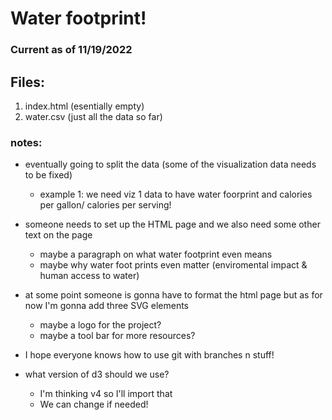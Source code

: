 # Water footprint!
### Current as of 11/19/2022

## Files:
1. index.html (esentially empty)
2. water.csv (just all the data so far)

### notes:

* eventually going to split the data (some of the visualization data needs to be fixed)
    * example 1: we need viz 1 data to have water foorprint and calories per gallon/ calories per serving!

* someone needs to set up the HTML page and we also need some other text on the page
    * maybe a paragraph on what water footprint even means
    * maybe why water foot prints even matter (enviromental impact & human access to water)

* at some point someone is gonna have to format the html page but as for now I'm gonna add three SVG elements
    * maybe a logo for the project?
    * maybe a tool bar for more resources?

* I hope everyone knows how to use git with branches n stuff!

* what version of d3 should we use? 
    * I'm thinking v4 so I'll import that
    * We can change if needed!

